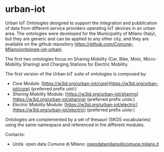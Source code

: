 urban-iot
===

Urban IoT Ontologies designed to support the integration and pubblication of data from different service providers operating IoT devices in an urban area. The ontologies were developed for the Municipality of Milano (Italy), but they are generic and can be applied to any other city, and they are available on the github repository https://github.com/Comune-Milano/ontologie-iot-urbani.

The first two ontologies focus on Sharing Mobility (Car, Bike, Moto, Micro-Mobility Sharing) and Charging Stations for Electric Mobility.

The first version of the Urban IoT suite of ontologies is composed by:
- *Core* Module: [https://w3id.org/urban-iot/core](https://w3id.org/urban-iot/core) (preferred prefix _uiot:_)
- *Sharing Mobility* Module: [https://w3id.org/urban-iot/sharing](https://w3id.org/urban-iot/sharing) (preferred prefix _uiots:_)
- *Electric Mobility* Module: [https://w3id.org/urban-iot/electric](https://w3id.org/urban-iot/electric) (preferred prefix _uiote:_)

Ontologies are complemented by a set of thesauri (SKOS vocabularies) using the same namespace and referenced in the different modules.

Contacts: 
* Unità  open data Comune di Milano: [opendatamilano@comune.milano.it](mailto:opendatamilano@comune.milano.it)
